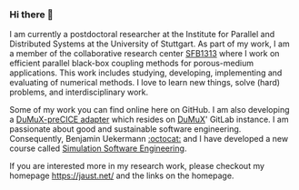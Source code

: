 ### Hi there 👋

I am currently a postdoctoral researcher at the Institute for Parallel and Distributed Systems at the University of Stuttgart. As part of my work, I am a member of the collaborative research center [SFB1313](https://www.sfb1313.uni-stuttgart.de/) where I work on efficient parallel black-box coupling methods for porous-medium applications. This work includes studying, developing, implementing and evaluating of numerical methods. I love to learn new things, solve (hard) problems, and interdisciplinary work.

Some of my work you can find online here on GitHub. I am also developing a [DuMuX-preCICE adapter](https://git.iws.uni-stuttgart.de/dumux-appl/dumux-precice) which resides on [DuMuX](https://dumux.org/)' GitLab instance. I am passionate about good and sustainable software engineering. Consequently, Benjamin Uekermann [:octocat:](https://github.com/uekerman/uekerman) and I have developed a new course called [Simulation Software Engineering](https://simulation-software-engineering.github.io/homepage/).

If you are interested more in my research work, please checkout my homepage <https://jaust.net/> and the links on the homepage.

<!--
**ajaust/ajaust** is a ✨ _special_ ✨ repository because its `README.md` (this file) appears on your GitHub profile.

Here are some ideas to get you started:

- 🔭 I’m currently working on ...
- 🌱 I’m currently learning ...
- 👯 I’m looking to collaborate on ...
- 🤔 I’m looking for help with ...
- 💬 Ask me about ...
- 📫 How to reach me: ...
- 😄 Pronouns: ...
- ⚡ Fun fact: ...
-->

